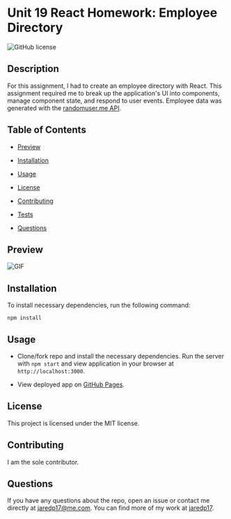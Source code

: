 # Unit 19 React Homework: Employee Directory

![GitHub license](https://img.shields.io/badge/license-MIT-blue.svg)

## Description

For this assignment, I had to create an employee directory with React. This assignment required me to break up the application's UI into components, manage component state, and respond to user events. Employee data was generated with the [randomuser.me API](https://randomuser.me).

## Table of Contents

* [Preview](#preview)

* [Installation](#installation)

* [Usage](#usage)

* [License](#license)

* [Contributing](#contributing)

* [Tests](#tests)

* [Questions](#questions)

## Preview
![GIF](./assets/images/employee_dir_demo.gif)

## Installation

To install necessary dependencies, run the following command:

```
npm install
```

## Usage

* Clone/fork repo and install the necessary dependencies. Run the server with `npm start` and view application in your browser at `http://localhost:3000`.

* View deployed app on [GitHub Pages](https://jaredp17.github.io/employee-directory/).

## License

This project is licensed under the MIT license.

## Contributing

I am the sole contributor.

## Questions

If you have any questions about the repo, open an issue or contact me directly at jaredp17@me.com. You can find more of my work at [jaredp17](https://github.com/jaredp17/).